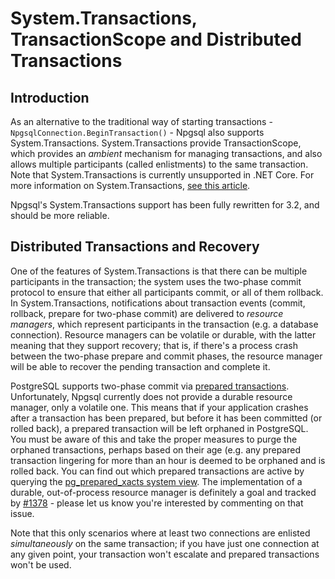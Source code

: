 # System.Transactions, TransactionScope and Distributed Transactions

## Introduction

As an alternative to the traditional way of starting transactions - `NpgsqlConnection.BeginTransaction()` - Npgsql also supports System.Transactions. System.Transactions provide TransactionScope, which provides an *ambient* mechanism for managing transactions, and also allows multiple participants (called enlistments) to the same transaction. Note that System.Transactions is currently unsupported in .NET Core. For more information on System.Transactions, [see this article](https://msdn.microsoft.com/en-us/library/ee818755(v=vs.110).aspx).

Npgsql's System.Transactions support has been fully rewritten for 3.2, and should be more reliable.

## Distributed Transactions and Recovery

One of the features of System.Transactions is that there can be multiple participants in the transaction; the system uses the two-phase commit protocol to ensure that either all participants commit, or all of them rollback. In System.Transactions, notifications about transaction events (commit, rollback, prepare for two-phase commit) are delivered to *resource managers*, which represent participants in the transaction (e.g. a database connection). Resource managers can be volatile or durable, with the latter meaning that they support recovery; that is, if there's a process crash between the two-phase prepare and commit phases, the resource manager will be able to recover the pending transaction and complete it.

PostgreSQL supports two-phase commit via [prepared transactions](https://www.postgresql.org/docs/current/static/sql-prepare-transaction.html). Unfortunately, Npgsql currently does not provide a durable resource manager, only a volatile one. This means that if your application crashes after a transaction has been prepared, but before it has been committed (or rolled back), a prepared transaction will be left orphaned in PostgreSQL. You must be aware of this and take the proper measures to purge the orphaned transactions, perhaps based on their age (e.g. any prepared transaction lingering for more than an hour is deemed to be orphaned and is rolled back. You can find out which prepared transactions are active by querying the [pg_prepared_xacts system view](https://www.postgresql.org/docs/current/static/view-pg-prepared-xacts.html). The implementation of a durable, out-of-process resource manager is definitely a goal and tracked by [#1378](https://github.com/npgsql/npgsql/issues/1378) - please let us know you're interested by commenting on that issue.

Note that this only scenarios where at least two connections are enlisted *simultaneously* on the same transaction; if you have just one connection at any given point, your transaction won't escalate and prepared transactions won't be used.
